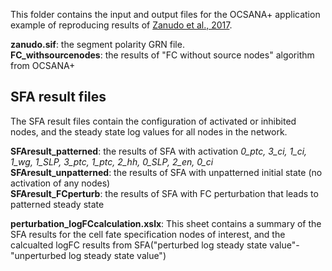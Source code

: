 This folder contains the input and output files for the OCSANA+ application example of reproducing results of [Zanudo et al., 2017](https://www.pnas.org/content/114/28/7234).

**zanudo.sif**: the segment polarity GRN file.</br>
**FC_withsourcenodes**: the results of "FC without source nodes" algorithm from OCSANA+</br>
## SFA result files
The SFA result files contain the configuration of activated or inhibited nodes, and the steady state log values for all nodes in the network. 

**SFAresult_patterned**: the results of SFA with activation *0_ptc, 3_ci, 1_ci, 1_wg, 1_SLP, 3_ptc, 1_ptc, 2_hh, 0_SLP, 2_en, 0_ci* </br>
**SFAresult_unpatterned**: the results of SFA with unpatterned initial state (no activation of any nodes)</br>
**SFAresult_FCperturb**: the results of SFA with FC perturbation that leads to patterned steady state </br>

**perturbation_logFCcalculation.xslx**: This sheet contains a summary of the SFA results for the cell fate specification nodes of interest, and the calcualted logFC results from SFA("perturbed log steady state value"-"unperturbed log steady state value")
